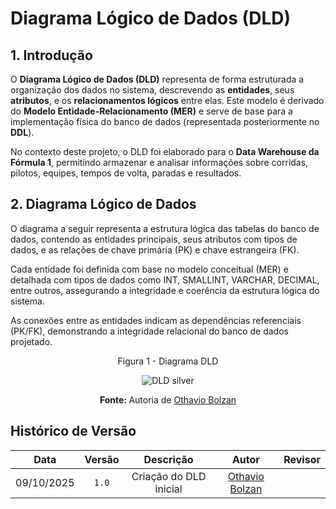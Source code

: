 # Diagrama Lógico de Dados (DLD)

## 1. Introdução

O **Diagrama Lógico de Dados (DLD)** representa de forma estruturada a organização dos dados no sistema, descrevendo as **entidades**, seus **atributos**, e os **relacionamentos lógicos** entre elas.
Este modelo é derivado do **Modelo Entidade-Relacionamento (MER)** e serve de base para a implementação física do banco de dados (representada posteriormente no **DDL**).

No contexto deste projeto, o DLD foi elaborado para o **Data Warehouse da Fórmula 1**, permitindo armazenar e analisar informações sobre corridas, pilotos, equipes, tempos de volta, paradas e resultados.



## 2. Diagrama Lógico de Dados

O diagrama a seguir representa a estrutura lógica das tabelas do banco de dados, contendo as entidades principais, seus atributos com tipos de dados, e as relações de chave primária (PK) e chave estrangeira (FK).

Cada entidade foi definida com base no modelo conceitual (MER) e detalhada com tipos de dados como INT, SMALLINT, VARCHAR, DECIMAL, entre outros, assegurando a integridade e coerência da estrutura lógica do sistema.

As conexões entre as entidades indicam as dependências referenciais (PK/FK), demonstrando a integridade relacional do banco de dados projetado.


<p align="center"> Figura 1 - Diagrama DLD </p>

<p align="center">
  <img src="../../assets/DLDsilver.png" alt="DLD silver">
</p>

<p align="center"><b>Fonte: </b>Autoria de <a href="https://github.com/bolzanMGB"> Othavio Bolzan </a></p>


## Histórico de Versão


|  **Data**  | **Versão** |      **Descrição**     |                   **Autor**                   |                   **Revisor**                  |
| :--------: | :--------: | :--------------------: | :-------------------------------------------: | :--------------------------------------------: |
| 09/10/2025 |    `1.0`   | Criação do DLD inicial | [Othavio Bolzan](https://github.com/bolzanMGB) | |

